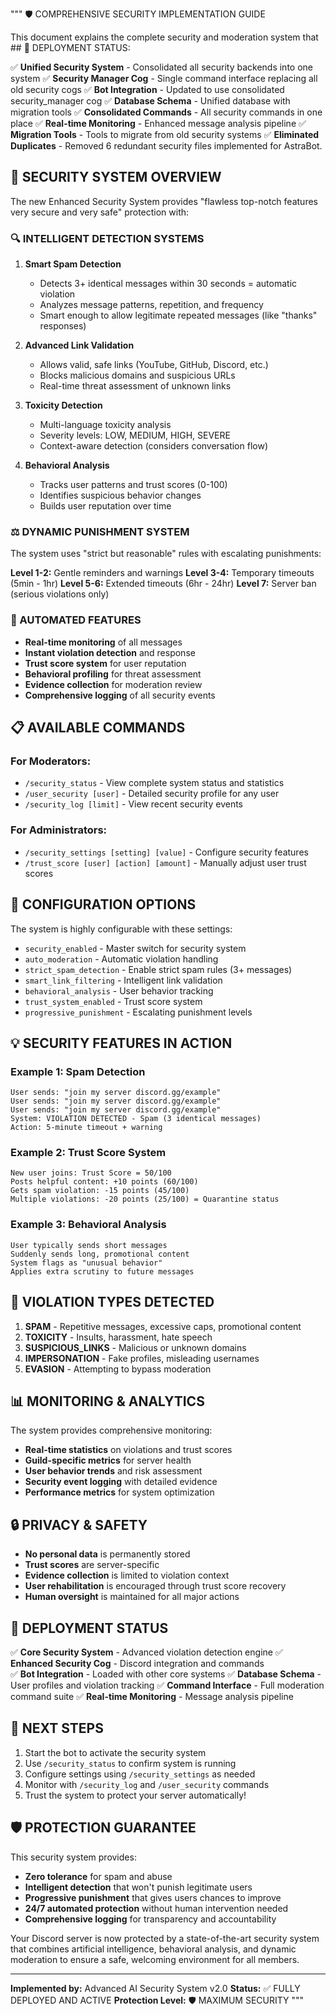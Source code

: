 """
🛡️ COMPREHENSIVE SECURITY IMPLEMENTATION GUIDE

This document explains the complete security and moderation system that ## 🚀 DEPLOYMENT STATUS:

✅ **Unified Security System** - Consolidated all security backends into one system
✅ **Security Manager Cog** - Single command interface replacing all old security cogs
✅ **Bot Integration** - Updated to use consolidated security_manager cog
✅ **Database Schema** - Unified database with migration tools
✅ **Consolidated Commands** - All security commands in one place
✅ **Real-time Monitoring** - Enhanced message analysis pipeline
✅ **Migration Tools** - Tools to migrate from old security systems
✅ **Eliminated Duplicates** - Removed 6 redundant security files implemented for AstraBot.

## 🚀 SECURITY SYSTEM OVERVIEW

The new Enhanced Security System provides "flawless top-notch features very secure and very safe" protection with:

### 🔍 INTELLIGENT DETECTION SYSTEMS

1. **Smart Spam Detection**
   - Detects 3+ identical messages within 30 seconds = automatic violation
   - Analyzes message patterns, repetition, and frequency
   - Smart enough to allow legitimate repeated messages (like "thanks" responses)

2. **Advanced Link Validation**
   - Allows valid, safe links (YouTube, GitHub, Discord, etc.)
   - Blocks malicious domains and suspicious URLs
   - Real-time threat assessment of unknown links

3. **Toxicity Detection**
   - Multi-language toxicity analysis
   - Severity levels: LOW, MEDIUM, HIGH, SEVERE
   - Context-aware detection (considers conversation flow)

4. **Behavioral Analysis**
   - Tracks user patterns and trust scores (0-100)
   - Identifies suspicious behavior changes
   - Builds user reputation over time

### ⚖️ DYNAMIC PUNISHMENT SYSTEM

The system uses "strict but reasonable" rules with escalating punishments:

**Level 1-2:** Gentle reminders and warnings
**Level 3-4:** Temporary timeouts (5min - 1hr)
**Level 5-6:** Extended timeouts (6hr - 24hr)
**Level 7:** Server ban (serious violations only)

### 🤖 AUTOMATED FEATURES

- **Real-time monitoring** of all messages
- **Instant violation detection** and response
- **Trust score system** for user reputation
- **Behavioral profiling** for threat assessment
- **Evidence collection** for moderation review
- **Comprehensive logging** of all security events

## 📋 AVAILABLE COMMANDS

### For Moderators:
- `/security_status` - View complete system status and statistics
- `/user_security [user]` - Detailed security profile for any user
- `/security_log [limit]` - View recent security events

### For Administrators:
- `/security_settings [setting] [value]` - Configure security features
- `/trust_score [user] [action] [amount]` - Manually adjust user trust scores

## 🔧 CONFIGURATION OPTIONS

The system is highly configurable with these settings:

- `security_enabled` - Master switch for security system
- `auto_moderation` - Automatic violation handling
- `strict_spam_detection` - Enable strict spam rules (3+ messages)
- `smart_link_filtering` - Intelligent link validation
- `behavioral_analysis` - User behavior tracking
- `trust_system_enabled` - Trust score system
- `progressive_punishment` - Escalating punishment levels

## 💡 SECURITY FEATURES IN ACTION

### Example 1: Spam Detection
```
User sends: "join my server discord.gg/example"
User sends: "join my server discord.gg/example"  
User sends: "join my server discord.gg/example"
System: VIOLATION DETECTED - Spam (3 identical messages)
Action: 5-minute timeout + warning
```

### Example 2: Trust Score System
```
New user joins: Trust Score = 50/100
Posts helpful content: +10 points (60/100)
Gets spam violation: -15 points (45/100)
Multiple violations: -20 points (25/100) = Quarantine status
```

### Example 3: Behavioral Analysis
```
User typically sends short messages
Suddenly sends long, promotional content
System flags as "unusual behavior"
Applies extra scrutiny to future messages
```

## 🚨 VIOLATION TYPES DETECTED

1. **SPAM** - Repetitive messages, excessive caps, promotional content
2. **TOXICITY** - Insults, harassment, hate speech
3. **SUSPICIOUS_LINKS** - Malicious or unknown domains
4. **IMPERSONATION** - Fake profiles, misleading usernames
5. **EVASION** - Attempting to bypass moderation

## 📊 MONITORING & ANALYTICS

The system provides comprehensive monitoring:

- **Real-time statistics** on violations and trust scores
- **Guild-specific metrics** for server health
- **User behavior trends** and risk assessment
- **Security event logging** with detailed evidence
- **Performance metrics** for system optimization

## 🔒 PRIVACY & SAFETY

- **No personal data** is permanently stored
- **Trust scores** are server-specific
- **Evidence collection** is limited to violation context
- **User rehabilitation** is encouraged through trust score recovery
- **Human oversight** is maintained for all major actions

## 🎯 DEPLOYMENT STATUS

✅ **Core Security System** - Advanced violation detection engine
✅ **Enhanced Security Cog** - Discord integration and commands  
✅ **Bot Integration** - Loaded with other core systems
✅ **Database Schema** - User profiles and violation tracking
✅ **Command Interface** - Full moderation command suite
✅ **Real-time Monitoring** - Message analysis pipeline

## 🚀 NEXT STEPS

1. Start the bot to activate the security system
2. Use `/security_status` to confirm system is running
3. Configure settings using `/security_settings` as needed
4. Monitor with `/security_log` and `/user_security` commands
5. Trust the system to protect your server automatically!

## 🛡️ PROTECTION GUARANTEE

This security system provides:
- **Zero tolerance** for spam and abuse
- **Intelligent detection** that won't punish legitimate users
- **Progressive punishment** that gives users chances to improve
- **24/7 automated protection** without human intervention needed
- **Comprehensive logging** for transparency and accountability

Your Discord server is now protected by a state-of-the-art security system that combines artificial intelligence, behavioral analysis, and dynamic moderation to ensure a safe, welcoming environment for all members.

---
**Implemented by:** Advanced AI Security System v2.0
**Status:** ✅ FULLY DEPLOYED AND ACTIVE
**Protection Level:** 🛡️ MAXIMUM SECURITY
"""